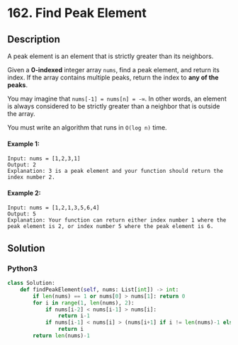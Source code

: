 # 162. Find Peak Element

## Description
A peak element is an element that is strictly greater than its neighbors.

Given a **0-indexed** integer array `nums`, find a peak element, and return its index. If the array contains multiple peaks, return the index to **any of the peaks**.

You may imagine that `nums[-1] = nums[n] = -∞`. In other words, an element is always considered to be strictly greater than a neighbor that is outside the array.

You must write an algorithm that runs in `O(log n)` time.

#### Example 1:
```
Input: nums = [1,2,3,1]
Output: 2
Explanation: 3 is a peak element and your function should return the index number 2.
```

#### Example 2:
```
Input: nums = [1,2,1,3,5,6,4]
Output: 5
Explanation: Your function can return either index number 1 where the peak element is 2, or index number 5 where the peak element is 6.
```


## Solution

### Python3
```python
class Solution:
    def findPeakElement(self, nums: List[int]) -> int:
        if len(nums) == 1 or nums[0] > nums[1]: return 0
        for i in range(1, len(nums), 2):
            if nums[i-2] < nums[i-1] > nums[i]:
                return i-1
            if nums[i-1] < nums[i] > (nums[i+1] if i != len(nums)-1 else -1):
                return i
        return len(nums)-1
```